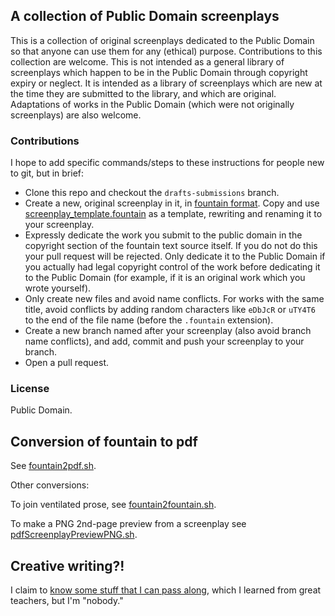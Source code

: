 ## A collection of Public Domain screenplays

This is a collection of original screenplays dedicated to the Public Domain so that anyone can use them for any (ethical) purpose. Contributions to this collection are welcome. This is not intended as a general library of screenplays which happen to be in the Public Domain through copyright expiry or neglect. It is intended as a library of screenplays which are new at the time they are submitted to the library, and which are original. Adaptations of works in the Public Domain (which were not originally screenplays) are also welcome.

### Contributions

I hope to add specific commands/steps to these instructions for people new to git, but in brief:

- Clone this repo and checkout the `drafts-submissions` branch.
- Create a new, original screenplay in it, in [fountain format](https://fountain.io/). Copy and use [screenplay_template.fountain](screenplay_template.fountain) as a template, rewriting and renaming it to your screenplay.
- Expressly dedicate the work you submit to the public domain in the copyright section of the fountain text source itself. If you do not do this your pull request will be rejected. Only dedicate it to the Public Domain  if you actually had legal copyright control of the work before dedicating it to the Public Domain (for example, if it is an original work which you wrote yourself).
- Only create new files and avoid name conflicts. For works with the same title, avoid conflicts by adding random characters like `eDbJcR` or `uTY4T6` to the end of the file name (before the `.fountain` extension).
- Create a new branch named after your screenplay (also avoid branch name conflicts), and add, commit and push your screenplay to your branch.
- Open a pull request.

### License

Public Domain.

## Conversion of fountain to pdf

See [fountain2pdf.sh](https://github.com/earthbound19/_ebDev/blob/master/scripts/fountain2pdf.sh).

Other conversions:

To join ventilated prose, see [fountain2fountain.sh](https://github.com/earthbound19/_ebDev/blob/master/scripts/fountain2fountain.sh).

To make a PNG 2nd-page preview from a screenplay see [pdfScreenplayPreviewPNG.sh](https://github.com/earthbound19/_ebDev/blob/master/scripts/imgAndVideo/pdfScreenplayPreviewPNG.sh).

## Creative writing?!

I claim to [know some stuff that I can pass along](https://github.com/earthbound19/screenplay_art_and_craft), which I learned from great teachers, but I'm "nobody."